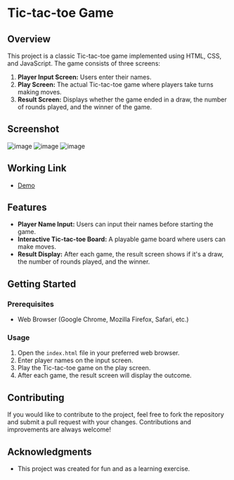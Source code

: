 ﻿# Tic-tac-toe Game

## Overview

This project is a classic Tic-tac-toe game implemented using HTML, CSS, and JavaScript. The game consists of three screens:

1. **Player Input Screen:** Users enter their names.
2. **Play Screen:** The actual Tic-tac-toe game where players take turns making moves.
3. **Result Screen:** Displays whether the game ended in a draw, the number of rounds played, and the winner of the game.

## Screenshot
![image](https://github.com/harshits1r8a/tic_tac_tao_game-web-app/assets/91357996/b87b8d3b-c925-48bc-851d-437f661eb940)
![image](https://github.com/harshits1r8a/tic_tac_tao_game-web-app/assets/91357996/a18c717b-e64d-44ac-af7c-b4a060a0177f)
![image](https://github.com/harshits1r8a/tic_tac_tao_game-web-app/assets/91357996/93d87944-ac57-4b95-a54e-0d9f08546cb0)






## Working Link
- [Demo](https://harshits1r8a.github.io/tic_tac_tao_game-web-app/)




## Features

- **Player Name Input:** Users can input their names before starting the game.
- **Interactive Tic-tac-toe Board:** A playable game board where users can make moves.
- **Result Display:** After each game, the result screen shows if it's a draw, the number of rounds played, and the winner.

## Getting Started

### Prerequisites

- Web Browser (Google Chrome, Mozilla Firefox, Safari, etc.)

### Usage

1. Open the `index.html` file in your preferred web browser.
2. Enter player names on the input screen.
3. Play the Tic-tac-toe game on the play screen.
4. After each game, the result screen will display the outcome.

## Contributing

If you would like to contribute to the project, feel free to fork the repository and submit a pull request with your changes. Contributions and improvements are always welcome!


## Acknowledgments

- This project was created for fun and as a learning exercise.

